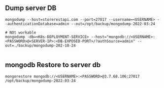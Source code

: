 ## Dump server DB

```shell
mongodump --host=storerestapi.com --port=27017 --username=<USERNAME> --authenticationDatabase=admin --out=/opt/backup/mongodump-2022-03-24

# NOt workable
mongodump -db=<K8s-DEPLOYMENT-SERVICE> --host="mongodb://<USERNAME>:<PASSWORD>@<SERVER-IP>:<DB-EXPOSED-PORT>/?authSource=admin" --out=./backup/mongodump-202-10-24


```
## mongodb Restore to server db

```shell
mongorestore mongodb://<USERNAME>:<PASSWORD>@3.7.68.106:27017 /opt/backup/mongodump-2022-03-24
```
